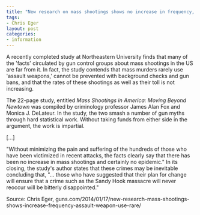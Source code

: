```yaml
---
title: "New research on mass shootings shows no increase in frequency, assault weapon use rare"
tags:
- Chris Eger
layout: post
categories:
- information
---
```


A recently completed study at Northeastern University finds that many of the 'facts' circulated by gun control groups about mass shootings in the US are far from it. In fact, the study contends that mass murders rarely use 'assault weapons,' cannot be prevented with background checks and gun bans, and that the rates of these shootings as well as their toll is not increasing.

The 22-page study, entitled *Mass Shootings in America: Moving Beyond Newtown* was compiled by criminology professor James Alan Fox and Monica J. DeLateur. In the study, the two smash a number of gun myths through hard statistical work. Without taking funds from either side in the argument, the work is impartial.

[...]

"Without minimizing the pain and suffering of the hundreds of those who have been victimized in recent attacks, the facts clearly say that there has been no increase in mass shootings and certainly no epidemic." In its closing, the study's author states that these crimes may be inevitable concluding that, "... those who have suggested that their plan for change will ensure that a crime such as the Sandy Hook massacre will never reoccur will be bitterly disappointed."

Source: Chris Eger, guns.com/2014/01/17/new-research-mass-shootings-shows-increase-frequency-assault-weapon-use-rare/
